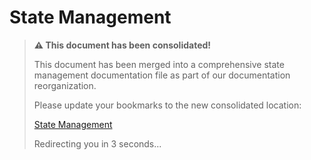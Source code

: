 <!-- 
Copyright (c) 2025 [Eric C. Mumford (@heymumford)](https://github.com/heymumford), Gemini Deep Research, Claude 3.7.
-->

# State Management

> **⚠️ This document has been consolidated!**
>
> This document has been merged into a comprehensive state management documentation file as part of our documentation reorganization.
>
> Please update your bookmarks to the new consolidated location:
>
> [State Management](/docs/concepts/state-management.md)
>
> Redirecting you in 3 seconds...
